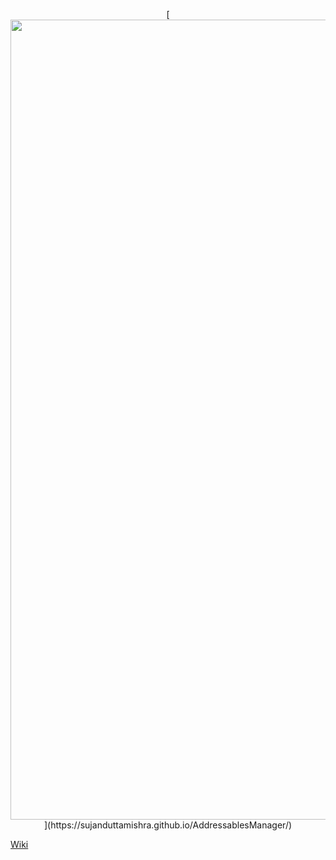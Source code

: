 <p align="center">
  [<img width="1280" src="https://sujanduttamishra.github.io/AddressablesManager/Images/logo.png" alt="logo">](https://sujanduttamishra.github.io/AddressablesManager/)  
</p>

[Wiki](https://sujanduttamishra.github.io/AddressablesManager/)
